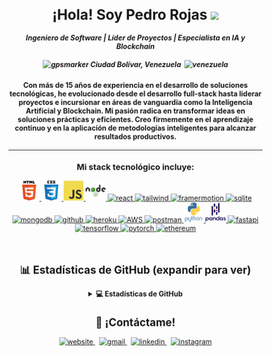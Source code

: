 <h1 align="center">¡Hola! Soy Pedro Rojas <img src="https://media.giphy.com/media/hvRJCLFzcasrR4ia7z/giphy.gif" width="35"></h1>

<span align="center">
    <span>
        <h4 align="center"><em>Ingeniero de Software | Líder de Proyectos | Especialista en IA y Blockchain</em></h4>
        <h5 align="center">
            <em>
                <img valign="bottom" src="https://www.svgrepo.com/show/362123/map-marker.svg" alt="gpsmarker" width="16" height="16"/>
                <b>Ciudad Bolívar, Venezuela</b>&nbsp;
                <img valign="bottom" src="https://www.svgrepo.com/show/248930/venezuela.svg" alt="venezuela" width="16" height="16"/>
            </em>
        </h4>
    </span>

<h4 align="center">Con más de 15 años de experiencia en el desarrollo de soluciones tecnológicas, he evolucionado desde el desarrollo full-stack hasta liderar proyectos e incursionar en áreas de vanguardia como la Inteligencia Artificial y Blockchain. Mi pasión radica en transformar ideas en soluciones prácticas y eficientes. Creo firmemente en el aprendizaje continuo y en la aplicación de metodologías inteligentes para alcanzar resultados productivos.</h4>

<hr>
<h3 align="center">Mi stack tecnológico incluye:</h3>
<p align="center">
    <a href="https://www.w3.org/html/" target="_blank">
        <img src="https://raw.githubusercontent.com/devicons/devicon/master/icons/html5/html5-original-wordmark.svg" alt="html5" width="40" height="40"/>
    </a>
    <a href="https://www.w3schools.com/css/" target="_blank">
        <img src="https://raw.githubusercontent.com/devicons/devicon/master/icons/css3/css3-original-wordmark.svg" alt="css3" width="40" height="40"/>
    </a>
    <a href="https://developer.mozilla.org/en-US/docs/Web/JavaScript" target="_blank">
        <img src="https://raw.githubusercontent.com/devicons/devicon/master/icons/javascript/javascript-original.svg" alt="javascript" width="40" height="40"/>
    </a>
    <a href="https://nodejs.org" target="_blank">
        <img src="https://raw.githubusercontent.com/devicons/devicon/master/icons/nodejs/nodejs-original-wordmark.svg" alt="nodejs" width="40" height="40"/>
    </a>
    <a href="https://reactjs.org/" target="_blank">
        <img src="https://www.svgrepo.com/show/354259/react.svg" alt="react" width="40" height="40"/>
    </a>
    <a href="https://tailwindcss.com/" target="_blank">
        <img src="https://www.svgrepo.com/show/374118/tailwind.svg" alt="tailwind" width="40" height="40"/>
    </a>
    <a href="https://www.framer.com/motion/" target="_blank">
        <img src="https://www.svgrepo.com/show/361507/framer-logo.svg" alt="framermotion" width="40" height="40"/>
    </a>
    <a href="https://www.sqlite.org/index.html" target="_blank">
        <img src="https://www.vectorlogo.zone/logos/sqlite/sqlite-icon.svg" alt="sqlite" width="40" height="40"/>
    </a>
    <a href="https://mongodb.com/" target="_blank">
        <img src="https://www.svgrepo.com/show/331488/mongodb.svg" alt="mongodb" width="40" height="40"/>
    </a>
    <a href="https://github.com/kantar0" target="_blank">
        <img src="https://www.vectorlogo.zone/logos/github/github-tile.svg" alt="github" width="40" height="40"/>
    </a>
    <a href="https://heroku.com" target="_blank">
        <img src="https://www.vectorlogo.zone/logos/heroku/heroku-icon.svg" alt="heroku" width="40" height="40"/>
    </a>
    <a href="https://aws.amazon.com/" target="_blank">
        <img src="https://www.svgrepo.com/show/373458/aws.svg" alt="AWS" width="40" height="40"/>
    </a>
    <a href="https://www.postman.com/" target="_blank">
        <img src="https://www.vectorlogo.zone/logos/getpostman/getpostman-icon.svg" alt="postman" width="40" height="40"/>
    </a>
    <a href="https://www.python.org/" target="_blank">
        <img src="https://raw.githubusercontent.com/devicons/devicon/master/icons/python/python-original-wordmark.svg" alt="python" width="40" height="40"/>
    </a>
    <a href="https://pandas.pydata.org/" target="_blank">
        <img src="https://raw.githubusercontent.com/devicons/devicon/master/icons/pandas/pandas-original-wordmark.svg" alt="pandas" width="40" height="40"/>
    </a>
    <a href="https://fastapi.tiangolo.com/" target="_blank">
        <img src="https://cosasdedevs.com/media/sections/images/fastapi.png" alt="fastapi" width="40" height="40"/>
    </a>
    <a href="https://www.tensorflow.org/" target="_blank">
        <img src="https://static-00.iconduck.com/assets.00/tensorflow-icon-1911x2048-1m2s54vn.png" alt="tensorflow" width="40" height="40"/>
    </a>
    <a href="https://pytorch.org/" target="_blank">
        <img src="https://static-00.iconduck.com/assets.00/pytorch-icon-1694x2048-jgwjy3ne.png" alt="pytorch" width="40" height="40"/>
    </a>
    <a href="https://ethereum.org/en/" target="_blank">
        <img src="https://png.pngtree.com/png-vector/20210522/ourmid/pngtree-vector-illustration-of-crytocurrency-ethereum-png-image_3314668.jpg" alt="ethereum" width="40" height="40"/>
    </a>
</p>
<br />

## 📊 Estadísticas de GitHub (expandir para ver)
<details>
    <summary><b>💻 Estadísticas de GitHub</b></summary>
    <br/>
    <p align="center">
        <img src="https://github-readme-stats.vercel.app/api?username=kantar0&show_icons=true&theme=dracula">
        <br />
        <br />
        <img src="https://github-readme-stats.vercel.app/api/top-langs/?username=kantar0&layout=compact&theme=dracula">
    </p>
</details>

## 📲 ¡Contáctame!
<p align="center">
    <a href="https://kantar0.dev/" target="_blank">
        <img src="https://kantar0.dev/media/web.svg" alt="website" width="40" height="40"/>
    </a>
    &nbsp;
    <a href="mailto:pedro@kantar0.dev" target="_blank">
        <img src="https://www.vectorlogo.zone/logos/gmail/gmail-icon.svg" alt="gmail" width="40" height="40"/>
    </a>
    &nbsp;
    <a href="https://www.linkedin.com/in/kantar0/" target="_blank">
        <img src="https://www.vectorlogo.zone/logos/linkedin/linkedin-icon.svg" alt="linkedin" width="40" height="40"/>
    </a>
    &nbsp;
    <a href="https://www.instagram.com/kantar0/" target="_blank">
        <img src="https://www.vectorlogo.zone/logos/instagram/instagram-icon.svg" alt="instagram" width="40" height="40"/>
    </a>

</p>

